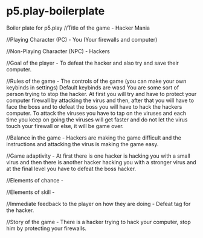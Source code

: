 # p5.play-boilerplate
Boiler plate for p5.play
//Title of the game - Hacker Mania


//Playing Character (PC) - You (Your firewalls and computer)


//Non-Playing Character (NPC) - Hackers


//Goal of the player - To defeat the hacker and also try and save their computer.


//Rules of the game - The controls of the game (you can make your own keybinds in settings) Default keybinds are wasd 
You are some sort of person trying to stop the hacker. At first you will try and have to protect your computer firewall by attacking the virus and then, after that you will have to face the boss and to defeat the boss you will have to hack the hackers computer. To attack the viruses you have to tap on the viruses and each time you keep on going the viruses will get faster and do not let the virus touch your firewall or else, it will be game over.  


//Balance in the game - Hackers are making the game difficult and the instructions and attacking the virus is making the game easy. 


//Game adaptivity - At first there is one hacker is hacking you with a small virus and then there is another hacker hacking you with a stronger virus and at the final level you have to defeat the boss hacker. 


//Elements of chance - 


//Elements of skill - 


//Immediate feedback to the player on how they are doing - Defeat tag for the hacker.

 
//Story of the game - There is a hacker trying to hack your computer, stop him by protecting your firewalls. 



